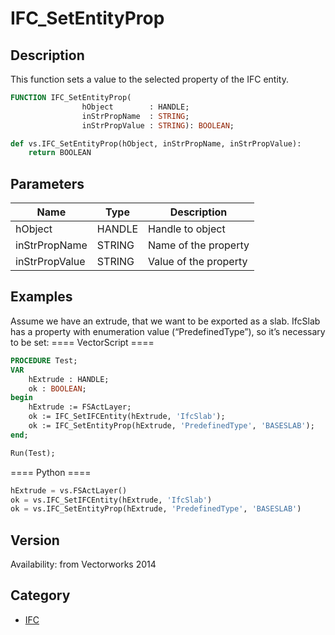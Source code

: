 # IFC_SetEntityProp

## Description
This function sets a value to the selected property of the IFC entity.

```pascal
FUNCTION IFC_SetEntityProp(
				hObject        : HANDLE;
				inStrPropName  : STRING;
				inStrPropValue : STRING): BOOLEAN;
```

```python
def vs.IFC_SetEntityProp(hObject, inStrPropName, inStrPropValue):
    return BOOLEAN
```

## Parameters
|Name|Type|Description|
|---|---|---|
|hObject|HANDLE|Handle to object|
|inStrPropName|STRING|Name of the property|
|inStrPropValue|STRING|Value of the property|

## Examples
Assume we have an extrude, that we want to be exported as a slab. IfcSlab has a property with enumeration value (“PredefinedType”), so it’s necessary to be set:
==== VectorScript ====
```pascal
PROCEDURE Test;
VAR
	hExtrude : HANDLE;
	ok : BOOLEAN;
begin
	hExtrude := FSActLayer;
	ok := IFC_SetIFCEntity(hExtrude, 'IfcSlab');
	ok := IFC_SetEntityProp(hExtrude, 'PredefinedType', 'BASESLAB');
end;

Run(Test);
```
==== Python ====
```python
hExtrude = vs.FSActLayer()
ok = vs.IFC_SetIFCEntity(hExtrude, 'IfcSlab')
ok = vs.IFC_SetEntityProp(hExtrude, 'PredefinedType', 'BASESLAB')
```

## Version
Availability: from Vectorworks 2014

## Category
* [IFC](../Categories/IFC.md)
